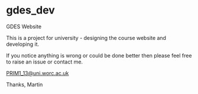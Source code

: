 # gdes_dev
GDES Website

This is a project for university - designing the course website and developing it.

If you notice anything is wrong or could be done better then please feel free to raise an issue or contact me.

PRIM1_13@uni.worc.ac.uk

Thanks,
Martin
